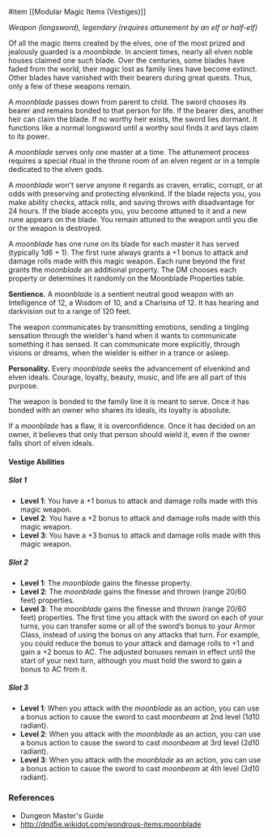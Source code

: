  #item [[Modular Magic Items (Vestiges)]]

_Weapon (longsword), legendary (requires attunement by an elf or half-elf)_

Of all the magic items created by the elves, one of the most prized and jealously guarded is a _moonblade_. In ancient times, nearly all elven noble houses claimed one such blade. Over the centuries, some blades have faded from the world, their magic lost as family lines have become extinct. Other blades have vanished with their bearers during great quests. Thus, only a few of these weapons remain.

A _moonblade_ passes down from parent to child. The sword chooses its bearer and remains bonded to that person for life. If the bearer dies, another heir can claim the blade. If no worthy heir exists, the sword lies dormant. It functions like a normal longsword until a worthy soul finds it and lays claim to its power.

A _moonblade_ serves only one master at a time. The attunement process requires a special ritual in the throne room of an elven regent or in a temple dedicated to the elven gods.

A _moonblade_ won't serve anyone it regards as craven, erratic, corrupt, or at odds with preserving and protecting elvenkind. If the blade rejects you, you make ability checks, attack rolls, and saving throws with disadvantage for 24 hours. If the blade accepts you, you become attuned to it and a new rune appears on the blade. You remain attuned to the weapon until you die or the weapon is destroyed.

A _moonblade_ has one rune on its blade for each master it has served (typically 1d6 + 1). The first rune always grants a +1 bonus to attack and damage rolls made with this magic weapon. Each rune beyond the first grants the _moonblade_ an additional property. The DM chooses each property or determines it randomly on the Moonblade Properties table.

**Sentience.** A _moonblade_ is a sentient neutral good weapon with an Intelligence of 12, a Wisdom of 10, and a Charisma of 12. It has hearing and darkvision out to a range of 120 feet.

The weapon communicates by transmitting emotions, sending a tingling sensation through the wielder's hand when it wants to communicate something it has sensed. It can communicate more explicitly, through visions or dreams, when the wielder is either in a trance or asleep.

**Personality.** Every _moonblade_ seeks the advancement of elvenkind and elven ideals. Courage, loyalty, beauty, music, and life are all part of this purpose.

The weapon is bonded to the family line it is meant to serve. Once it has bonded with an owner who shares its ideals, its loyalty is absolute.

If a _moonblade_ has a flaw, it is overconfidence. Once it has decided on an owner, it believes that only that person should wield it, even if the owner falls short of elven ideals.

#### Vestige Abilities

##### Slot 1
- **Level 1**: You have a +1 bonus to attack and damage rolls made with this magic weapon.
- **Level 2**: You have a +2 bonus to attack and damage rolls made with this magic weapon.
- **Level 3**: You have a +3 bonus to attack and damage rolls made with this magic weapon.

##### Slot 2
- **Level 1**: The *moonblade* gains the finesse property.
- **Level 2**: The *moonblade* gains the finesse and thrown (range 20/60 feet) properties.
- **Level 3**: The *moonblade* gains the finesse and thrown (range 20/60 feet) properties. The first time you attack with the sword on each of your turns, you can transfer some or all of the sword’s bonus to your Armor Class, instead of using the bonus on any attacks that turn. For example, you could reduce the bonus to your attack and damage rolls to +1 and gain a +2 bonus to AC. The adjusted bonuses remain in effect until the start of your next turn, although you must hold the sword to gain a bonus to AC from it.

##### Slot 3
- **Level 1**: When you attack with the *moonblade* as an action, you can use a bonus action to cause the sword to cast *moonbeam* at 2nd level (1d10 radiant).
- **Level 2**: When you attack with the *moonblade* as an action, you can use a bonus action to cause the sword to cast *moonbeam* at 3rd level (2d10 radiant).
- **Level 3**: When you attack with the *moonblade* as an action, you can use a bonus action to cause the sword to cast *moonbeam* at 4th level (3d10 radiant).

### References

* Dungeon Master's Guide
* http://dnd5e.wikidot.com/wondrous-items:moonblade
